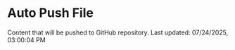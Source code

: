 # Auto Push File

Content that will be pushed to GitHub repository.
Last updated: 07/24/2025, 03:00:04 PM